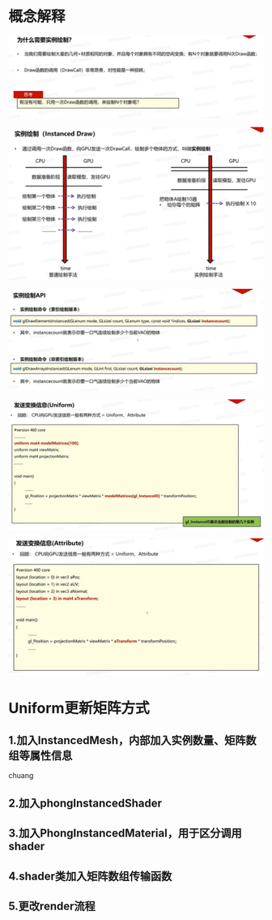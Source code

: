# 概念解释

![输入图片说明](/imgs/2025-02-17/uCsXrWHOTeDvtYie.png)

![输入图片说明](/imgs/2025-02-17/EOVnByMASSZD6KD0.png)

![输入图片说明](/imgs/2025-02-17/uzakEMC03cczhT5W.png)

![输入图片说明](/imgs/2025-02-17/ArvTLZWfrADKy6Mo.png)

![输入图片说明](/imgs/2025-02-17/w5QmJQrRX64O3RNN.png)

# Uniform更新矩阵方式
## 1.加入InstancedMesh，内部加入实例数量、矩阵数组等属性信息
chuang
## 2.加入phongInstancedShader
## 3.加入PhongInstancedMaterial，用于区分调用shader
## 4.shader类加入矩阵数组传输函数
## 5.更改render流程
<!--stackedit_data:
eyJoaXN0b3J5IjpbMTk4Nzc2ODk1LC0yOTQ1OTYxMDEsNzIxMj
EzNDM3LDEwNzk2Nzc2NzhdfQ==
-->